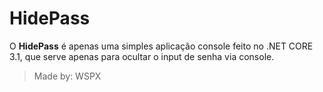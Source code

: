 # HidePass

O __HidePass__ é apenas uma simples aplicação console feito no .NET CORE 3.1, que serve apenas para ocultar o input de senha via console.


<blockquote>
Made by: WSPX
</blockquote>
